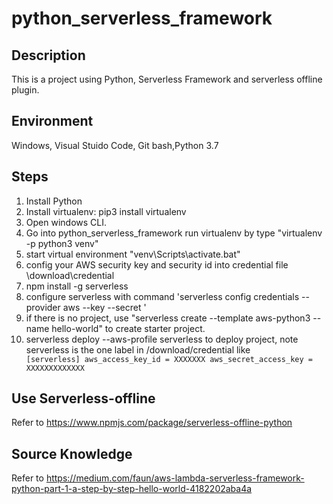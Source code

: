 # python_serverless_framework

## Description
This is a project using Python, Serverless Framework and serverless offline plugin.

## Environment
Windows, Visual Stuido Code, Git bash,Python 3.7

## Steps
1. Install Python
2. Install virtualenv: pip3 install virtualenv
3. Open windows CLI.
4. Go into python_serverless_framework run virtualenv by type "virtualenv -p python3 venv" 
5. start virtual environment "venv\Scripts\activate.bat"
6. config your AWS security key and security id into credential file  \download\credential
7. npm install -g serverless
8. configure serverless with command 'serverless config credentials --provider aws --key <ACCESS KEY ID> --secret <SECRET KEY>'
9. if there is no project, use "serverless create --template aws-python3 --name hello-world" to create starter project.
10. serverless deploy --aws-profile serverless to deploy project, note serverless is the one label in /download/credential like
	<code>
		[serverless]
		aws_access_key_id = XXXXXXX
		aws_secret_access_key = XXXXXXXXXXXXX
	</code>
	
## Use Serverless-offline
Refer to https://www.npmjs.com/package/serverless-offline-python

## Source Knowledge 
Refer to https://medium.com/faun/aws-lambda-serverless-framework-python-part-1-a-step-by-step-hello-world-4182202aba4a

